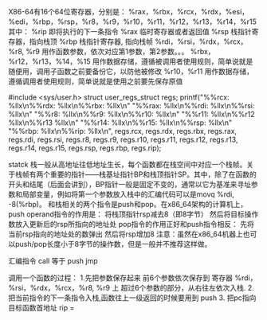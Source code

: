 X86-64有16个64位寄存器，分别是：
%rax，%rbx，%rcx，%rdx，%esi，%edi，%rbp，%rsp，%r8，%r9，%r10，%r11，%r12，%r13，%r14，%r15
其中：
%rip  即将执行的下一条指令
%rax  临时寄存器或者返回值
%rsp  栈指针寄存器，指向栈顶
%rbp  栈指针寄存器, 指向栈帧
%rdi，%rsi，%rdx，%rcx，%r8, %r9 用作函数参数，依次对应第1参数，第2参数。。。
%rbx，%r12，%r13，%14，%15 用作数据存储，遵循被调用者使用规则，简单说就是随便用，调用子函数之前要备份它，以防他被修改
%r10，%r11 用作数据存储，遵循调用者使用规则，简单说就是使用之前要先保存原值

#include <sys/user.h>
struct user_regs_struct regs;
printf("%%rcx: %llx\n%%rdx: %llx\n%%rbx: %llx\n"
                                "%%rax: %llx\n%%rdi: %llx\n%%rsi: %llx\n"
                                "%%r8:  %llx\n%%r9:  %llx\n%%r10: %llx\n"
                                "%%r11: %llx\n%%r12  %llx\n%%r13  %llx\n"
                                "%%r14: %llx\n%%r15: %llx\n%%rsp: %llx\n"
                                "%%rbp: %llx\n%%rip: %llx\n",
                                regs.rcx, regs.rdx, regs.rbx,
                                regs.rax, regs.rdi, regs.rsi,
                                regs.r8,  regs.r9,  regs.r10,
                                regs.r11, regs.r12, regs.r13,
                                regs.r14, regs.r15, regs.rsp, 
                                regs.rbp, regs.rip);

statck
栈一般从高地址往低地址生长，每个函数都在栈空间中对应一个栈帧。关于栈帧有两个重要的指针——栈基址指针BP和栈顶指针SP。其中，除了在函数的开头和结尾（后面会讲到），BP指针一般是固定不变的，通常以它为基准来寻址参数和局部变量，例如将第一个参数放入栈中的汇编代码可以是movq %rdi, -8(%rbp)。
和栈相关的两个指令是push和pop。在x86_64架构的计算机上，push operand指令的作用是：
将栈顶指针rsp减去8（即8字节）
然后将目标操作数放入更新后的rsp所指向的地址处
pop指令的作用正好和push指令相反：
先将当前rsp指向的地址处的数弹出
然后将rsp增加8
注意：虽然在x86_64机器上也可以push/pop长度小于8字节的操作数，但是一般并不推荐这样做。


汇编指令
call <func>
等于
push <next pc>
jmp <func>

调用一个函数的过程：
1.先把参数保存起来
前6个参数依次保存到 寄存器 %rdi，%rsi，%rdx，%rcx，%r8, %r9 上
超过6个参数的部分，从右往左依次入栈.
2.把当前指令的下一条指令入栈,函数往上一级返回的时候要用到
push <next pc>
3. 把pc指向目标函数首地址
rip = <func addr>

